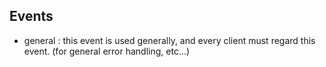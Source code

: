 ## Events
- general : this event is used generally, and every client must regard this event. (for general error handling, etc...)